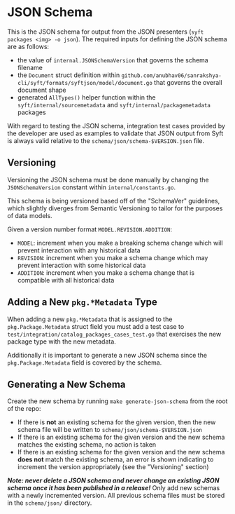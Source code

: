 # JSON Schema

This is the JSON schema for output from the JSON presenters (`syft packages <img> -o json`). The required inputs for defining the JSON schema are as follows:

- the value of `internal.JSONSchemaVersion` that governs the schema filename
- the `Document` struct definition within `github.com/anubhav06/sanrakshya-cli/syft/formats/syftjson/model/document.go` that governs the overall document shape
- generated `AllTypes()` helper function within the `syft/internal/sourcemetadata` and `syft/internal/packagemetadata` packages

With regard to testing the JSON schema, integration test cases provided by the developer are used as examples to validate that JSON output from Syft is always valid relative to the `schema/json/schema-$VERSION.json` file.

## Versioning

Versioning the JSON schema must be done manually by changing the `JSONSchemaVersion` constant within `internal/constants.go`.

This schema is being versioned based off of the "SchemaVer" guidelines, which slightly diverges from Semantic Versioning to tailor for the purposes of data models. 

Given a version number format `MODEL.REVISION.ADDITION`:

- `MODEL`: increment when you make a breaking schema change which will prevent interaction with any historical data
- `REVISION`: increment when you make a schema change which may prevent interaction with some historical data
- `ADDITION`: increment when you make a schema change that is compatible with all historical data

## Adding a New `pkg.*Metadata` Type

When adding a new `pkg.*Metadata` that is assigned to the `pkg.Package.Metadata` struct field you must add a test case to `test/integration/catalog_packages_cases_test.go` that exercises the new package type with the new metadata.

Additionally it is important to generate a new JSON schema since the `pkg.Package.Metadata` field is covered by the schema.

## Generating a New Schema

Create the new schema by running `make generate-json-schema` from the root of the repo:

- If there is **not** an existing schema for the given version, then the new schema file will be written to `schema/json/schema-$VERSION.json`
- If there is an existing schema for the given version and the new schema matches the existing schema, no action is taken
- If there is an existing schema for the given version and the new schema **does not** match the existing schema, an error is shown indicating to increment the version appropriately (see the "Versioning" section)

***Note: never delete a JSON schema and never change an existing JSON schema once it has been published in a release!*** Only add new schemas with a newly incremented version. All previous schema files must be stored in the `schema/json/` directory.
